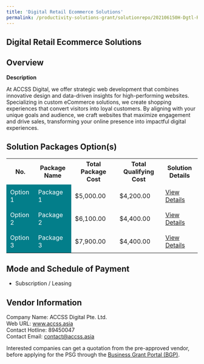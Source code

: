 ```yaml
---
title: 'Digital Retail Ecommerce Solutions'
permalink: /productivity-solutions-grant/solutionrepo/202106150H-Dgtl-Rtl-Ecommrc-SLNs-G
---
```


## Digital Retail Ecommerce Solutions

## Overview

**Description**

At ACCSS Digital, we offer strategic web development that combines innovative design and data-driven insights for high-performing websites. Specializing in custom eCommerce solutions, we create shopping experiences that convert visitors into loyal customers. By aligning with your unique goals and audience, we craft websites that maximize engagement and drive sales, transforming your online presence into impactful digital experiences.

## Solution Packages Option(s)

<table>
<tr>
<th><b>No.</b></th>
<th><b>Package Name</b></th>
<th><b>Total Package Cost</b></th>
<th><b>Total Qualifying Cost</b></th>
<th><b>Solution Details</b></th>
</tr>
<tr>
<td style='padding: 10px; background-color: #037E8A; color: #FFFFFF;'>Option 1</td>
<td style='padding: 10px; background-color: #037E8A; color: #FFFFFF;'>Package 1</td>
<td style='padding: 10px;'>$5,000.00</td>
<td style='padding: 10px;'>$4,200.00</td>
<td style='padding: 10px;'><a href='/images/psg/202106150H_20240212_13032025_Desensitised_Annex3_Part1.pdf' target='_blank'>View Details</a></td>
</tr>
<tr>
<td style='padding: 10px; background-color: #037E8A; color: #FFFFFF;'>Option 2</td>
<td style='padding: 10px; background-color: #037E8A; color: #FFFFFF;'>Package 2</td>
<td style='padding: 10px;'>$6,100.00</td>
<td style='padding: 10px;'>$4,400.00</td>
<td style='padding: 10px;'><a href='/images/psg/202106150H_20240212_13032025_Desensitised_Annex3_Part2.pdf' target='_blank'>View Details</a></td>
</tr>
<tr>
<td style='padding: 10px; background-color: #037E8A; color: #FFFFFF;'>Option 3</td>
<td style='padding: 10px; background-color: #037E8A; color: #FFFFFF;'>Package 3</td>
<td style='padding: 10px;'>$7,900.00</td>
<td style='padding: 10px;'>$4,400.00</td>
<td style='padding: 10px;'><a href='/images/psg/202106150H_20240212_13032025_Desensitised_Annex3_Part3.pdf' target='_blank'>View Details</a></td>
</tr>
</table>

## Mode and Schedule of Payment

 - Subscription / Leasing

## Vendor Information

 Company Name: ACCSS Digital Pte. Ltd.<br>Web URL: www.accss.asia <br>Contact Hotline: 89450047 <br>Contact Email: contact@accss.asia <br>

Interested companies can get a quotation from the pre-approved vendor, before applying for the PSG through the <a href='https://www.businessgrants.gov.sg/' target='_blank' rel='noopener'>Business Grant Portal (BGP)</a>.

<script src="/jquery/resize-tables.js"></script>
